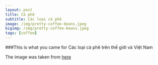 ```yaml
---
layout: post
title: Cà phê
subtitle: Các loại cà phê
image: /img/pretty-coffee-beans.jpeg
bigimg: /img/pretty-coffee-beans.jpeg
tags: [coffee]
---
```


###This is what you came for
Các loại cà phê trên thế giới và Việt Nam

The image was taken from [here](http://margraonline.com/wp-content/uploads/2015/08/pretty-coffee-beans.jpeg)

